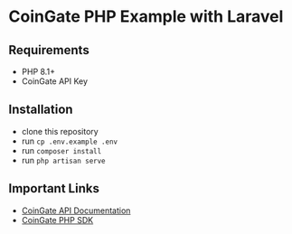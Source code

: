 # CoinGate PHP Example with Laravel

## Requirements
- PHP 8.1+
- CoinGate API Key

## Installation

- clone this repository
- run `cp .env.example .env`
- run `composer install`
- run `php artisan serve`

## Important Links
- [CoinGate API Documentation](https://developer.coingate.com/)
- [CoinGate PHP SDK](https://github.com/coingate/coingate-php)